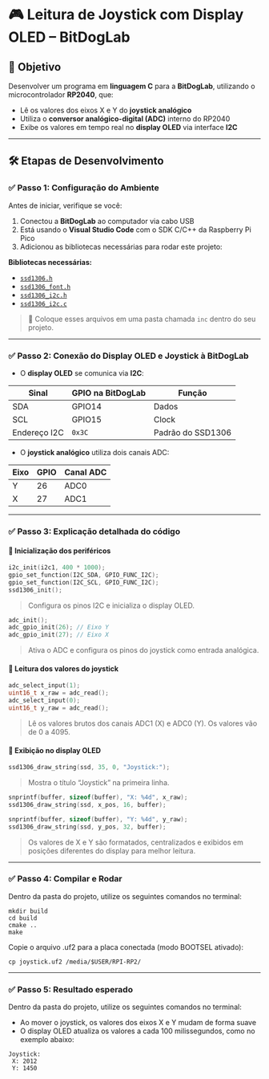 # 🎮 Leitura de Joystick com Display OLED – BitDogLab

## 🎯 Objetivo

Desenvolver um programa em **linguagem C** para a **BitDogLab**, utilizando o microcontrolador **RP2040**, que:

- Lê os valores dos eixos X e Y do **joystick analógico**
- Utiliza o **conversor analógico-digital (ADC)** interno do RP2040
- Exibe os valores em tempo real no **display OLED** via interface **I2C**

---

## 🛠️ Etapas de Desenvolvimento

### ✅ Passo 1: Configuração do Ambiente

Antes de iniciar, verifique se você:

1. Conectou a **BitDogLab** ao computador via cabo USB
2. Está usando o **Visual Studio Code** com o SDK C/C++ da Raspberry Pi Pico
3. Adicionou as bibliotecas necessárias para rodar este projeto:

**Bibliotecas necessárias:**

- [`ssd1306.h`](https://github.com/BitDogLab/BitDogLab-C/blob/main/display_oled/inc/ssd1306.h)
- [`ssd1306_font.h`](https://github.com/BitDogLab/BitDogLab-C/blob/main/display_oled/inc/ssd1306_font.h)
- [`ssd1306_i2c.h`](https://github.com/BitDogLab/BitDogLab-C/blob/main/display_oled/inc/ssd1306_i2c.h)
- [`ssd1306_i2c.c`](https://github.com/BitDogLab/BitDogLab-C/blob/main/display_oled/inc/ssd1306_i2c.c)

> 📂 Coloque esses arquivos em uma pasta chamada `inc` dentro do seu projeto.

---

### ✅ Passo 2: Conexão do Display OLED e Joystick à BitDogLab

- O **display OLED** se comunica via **I2C**:
  
| Sinal | GPIO na BitDogLab | Função |
|-------|-------------------|--------|
| SDA   | GPIO14            | Dados |
| SCL   | GPIO15            | Clock |
| Endereço I2C | `0x3C`     | Padrão do SSD1306 |

- O **joystick analógico** utiliza dois canais ADC:
  
| Eixo | GPIO | Canal ADC |
|------|------|-----------|
| Y    | 26   | ADC0      |
| X    | 27   | ADC1      |

---

### ✅ Passo 3: Explicação detalhada do código

#### 🔹 Inicialização dos periféricos

```c
i2c_init(i2c1, 400 * 1000);
gpio_set_function(I2C_SDA, GPIO_FUNC_I2C);
gpio_set_function(I2C_SCL, GPIO_FUNC_I2C);
ssd1306_init();
```

> Configura os pinos I2C e inicializa o display OLED.

```c
adc_init();
adc_gpio_init(26); // Eixo Y
adc_gpio_init(27); // Eixo X
```

> Ativa o ADC e configura os pinos do joystick como entrada analógica.

#### 🔹 Leitura dos valores do joystick

```c
adc_select_input(1);
uint16_t x_raw = adc_read();
adc_select_input(0);
uint16_t y_raw = adc_read();
```

> Lê os valores brutos dos canais ADC1 (X) e ADC0 (Y). Os valores vão de 0 a 4095.

#### 🔹 Exibição no display OLED

```c
ssd1306_draw_string(ssd, 35, 0, "Joystick:");
```

> Mostra o título “Joystick” na primeira linha.

```c
snprintf(buffer, sizeof(buffer), "X: %4d", x_raw);
ssd1306_draw_string(ssd, x_pos, 16, buffer);

snprintf(buffer, sizeof(buffer), "Y: %4d", y_raw);
ssd1306_draw_string(ssd, y_pos, 32, buffer);
```

> Os valores de X e Y são formatados, centralizados e exibidos em posições diferentes do display para melhor leitura.

---

### ✅ Passo 4: Compilar e Rodar

Dentro da pasta do projeto, utilize os seguintes comandos no terminal:

```
mkdir build
cd build
cmake ..
make
``` 

Copie o arquivo .uf2 para a placa conectada (modo BOOTSEL ativado):

```
cp joystick.uf2 /media/$USER/RPI-RP2/
```

---

### ✅ Passo 5: Resultado esperado

Dentro da pasta do projeto, utilize os seguintes comandos no terminal:

- Ao mover o joystick, os valores dos eixos X e Y mudam de forma suave
- O display OLED atualiza os valores a cada 100 milissegundos, como no exemplo abaixo:

```
Joystick:
 X: 2012
 Y: 1450
```